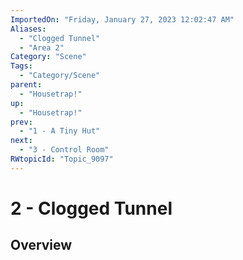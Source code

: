 ```yaml
---
ImportedOn: "Friday, January 27, 2023 12:02:47 AM"
Aliases:
  - "Clogged Tunnel"
  - "Area 2"
Category: "Scene"
Tags:
  - "Category/Scene"
parent:
  - "Housetrap!"
up:
  - "Housetrap!"
prev:
  - "1 - A Tiny Hut"
next:
  - "3 - Control Room"
RWtopicId: "Topic_9097"
---
```

# 2 - Clogged Tunnel
## Overview

